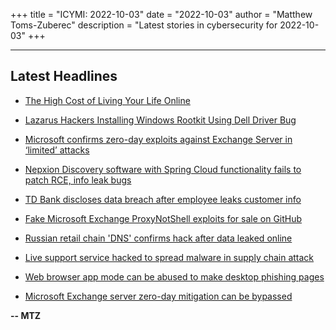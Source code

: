 +++
title = "ICYMI: 2022-10-03"
date = "2022-10-03"
author = "Matthew Toms-Zuberec"
description = "Latest stories in cybersecurity for 2022-10-03"
+++

---------------------------------------------------------------------------
## Latest Headlines
- [The High Cost of Living Your Life Online](https://www.wired.com/story/privacy-psychology-social-media/)

- [Lazarus Hackers Installing Windows Rootkit Using Dell Driver Bug](https://cybersecuritynews.com/lazarus-hackers-installing-windows-rootkit-using-dell-driver-bug/)

- [Microsoft confirms zero-day exploits against Exchange Server in ‘limited’ attacks](https://portswigger.net/daily-swig/microsoft-confirms-zero-day-exploits-against-exchange-server-in-limited-attacks)

- [Nepxion Discovery software with Spring Cloud functionality fails to patch RCE, info leak bugs](https://portswigger.net/daily-swig/nepxion-discovery-software-with-spring-cloud-functionality-fails-to-patch-rce-info-leak-bugs)

- [TD Bank discloses data breach after employee leaks customer info](https://www.bleepingcomputer.com/news/security/td-bank-discloses-data-breach-after-employee-leaks-customer-info/)

- [Fake Microsoft Exchange ProxyNotShell exploits for sale on GitHub](https://www.bleepingcomputer.com/news/security/fake-microsoft-exchange-proxynotshell-exploits-for-sale-on-github/)

- [Russian retail chain 'DNS' confirms hack after data leaked online](https://www.bleepingcomputer.com/news/security/russian-retail-chain-dns-confirms-hack-after-data-leaked-online/)

- [Live support service hacked to spread malware in supply chain attack](https://www.bleepingcomputer.com/news/security/live-support-service-hacked-to-spread-malware-in-supply-chain-attack/)

- [Web browser app mode can be abused to make desktop phishing pages](https://www.bleepingcomputer.com/news/security/web-browser-app-mode-can-be-abused-to-make-desktop-phishing-pages/)

- [Microsoft Exchange server zero-day mitigation can be bypassed](https://www.bleepingcomputer.com/news/security/microsoft-exchange-server-zero-day-mitigation-can-be-bypassed/)

**-- MTZ**